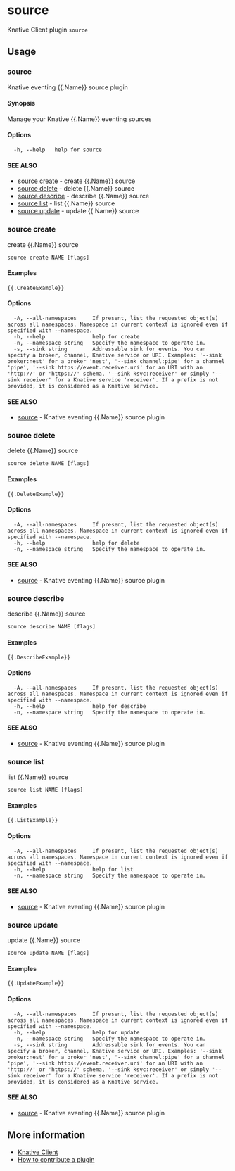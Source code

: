 # source

Knative Client plugin `source`

## Usage

### source

Knative eventing {{.Name}} source plugin

#### Synopsis

Manage your Knative {{.Name}} eventing sources

#### Options

```
  -h, --help   help for source
```

#### SEE ALSO

* [source create](#source-create)	 - create {{.Name}} source
* [source delete](#source-delete)	 - delete {{.Name}} source
* [source describe](#source-describe)	 - describe {{.Name}} source
* [source list](#source-list)	 - list {{.Name}} source
* [source update](#source-update)	 - update {{.Name}} source

### source create

create {{.Name}} source

```
source create NAME [flags]
```

#### Examples

```
{{.CreateExample}}
```

#### Options

```
  -A, --all-namespaces     If present, list the requested object(s) across all namespaces. Namespace in current context is ignored even if specified with --namespace.
  -h, --help               help for create
  -n, --namespace string   Specify the namespace to operate in.
  -s, --sink string        Addressable sink for events. You can specify a broker, channel, Knative service or URI. Examples: '--sink broker:nest' for a broker 'nest', '--sink channel:pipe' for a channel 'pipe', '--sink https://event.receiver.uri' for an URI with an 'http://' or 'https://' schema, '--sink ksvc:receiver' or simply '--sink receiver' for a Knative service 'receiver'. If a prefix is not provided, it is considered as a Knative service.
```

#### SEE ALSO

* [source](#source)	 - Knative eventing {{.Name}} source plugin

### source delete

delete {{.Name}} source

```
source delete NAME [flags]
```

#### Examples

```
{{.DeleteExample}}
```

#### Options

```
  -A, --all-namespaces     If present, list the requested object(s) across all namespaces. Namespace in current context is ignored even if specified with --namespace.
  -h, --help               help for delete
  -n, --namespace string   Specify the namespace to operate in.
```

#### SEE ALSO

* [source](#source)	 - Knative eventing {{.Name}} source plugin

### source describe

describe {{.Name}} source

```
source describe NAME [flags]
```

#### Examples

```
{{.DescribeExample}}
```

#### Options

```
  -A, --all-namespaces     If present, list the requested object(s) across all namespaces. Namespace in current context is ignored even if specified with --namespace.
  -h, --help               help for describe
  -n, --namespace string   Specify the namespace to operate in.
```

#### SEE ALSO

* [source](#source)	 - Knative eventing {{.Name}} source plugin

### source list

list {{.Name}} source

```
source list NAME [flags]
```

#### Examples

```
{{.ListExample}}
```

#### Options

```
  -A, --all-namespaces     If present, list the requested object(s) across all namespaces. Namespace in current context is ignored even if specified with --namespace.
  -h, --help               help for list
  -n, --namespace string   Specify the namespace to operate in.
```

#### SEE ALSO

* [source](#source)	 - Knative eventing {{.Name}} source plugin

### source update

update {{.Name}} source

```
source update NAME [flags]
```

#### Examples

```
{{.UpdateExample}}
```

#### Options

```
  -A, --all-namespaces     If present, list the requested object(s) across all namespaces. Namespace in current context is ignored even if specified with --namespace.
  -h, --help               help for update
  -n, --namespace string   Specify the namespace to operate in.
  -s, --sink string        Addressable sink for events. You can specify a broker, channel, Knative service or URI. Examples: '--sink broker:nest' for a broker 'nest', '--sink channel:pipe' for a channel 'pipe', '--sink https://event.receiver.uri' for an URI with an 'http://' or 'https://' schema, '--sink ksvc:receiver' or simply '--sink receiver' for a Knative service 'receiver'. If a prefix is not provided, it is considered as a Knative service.
```

#### SEE ALSO

* [source](#source)	 - Knative eventing {{.Name}} source plugin

## More information
	
* [Knative Client](https://github.com/knative/client)
* [How to contribute a plugin](https://github.com/knative/client-contrib#how-to-contribute-a-plugin)

